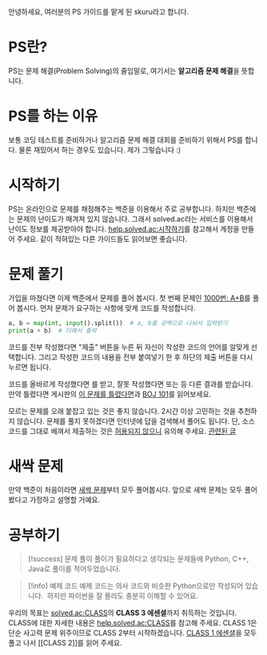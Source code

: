 안녕하세요, 여러분의 PS 가이드를 맡게 된 skuru라고 합니다.
# PS란?
PS는 문제 해결(Problem Solving)의 줄임말로, 여기서는 **알고리즘 문제 해결**을 뜻합니다.
# PS를 하는 이유
보통 코딩 테스트를 준비하거나 알고리즘 문제 해결 대회를 준비하기 위해서 PS를 합니다.
물론 재밌어서 하는 경우도 있습니다. 제가 그렇습니다 :)
# 시작하기
PS는 온라인으로 문제를 채점해주는 백준을 이용해서 주로 공부합니다.
하지만 백준에는 문제의 난이도가 매겨져 있지 않습니다. 그래서 solved.ac라는 서비스를 이용해서 난이도 정보를 제공받아야 합니다. [help.solved.ac:시작하기](https://help.solved.ac/ko/getting-started/link-account)를 참고해서 계정을 만들어 주세요. 같이 적혀있는 다른 가이드들도 읽어보면 좋습니다.
# 문제 풀기
가입을 마쳤다면 이제 백준에서 문제를 풀어 봅시다. 첫 번째 문제인 [1000번: A+B](https://www.acmicpc.net/problem/1000)를 풀어 봅시다.
먼저 문제가 요구하는 사항에 맞게 코드를 작성합니다.
```python
a, b = map(int, input().split())  # a, b를 공백으로 나눠서 입력받기
print(a + b)  # 더해서 출력
```
코드를 전부 작성했다면 "제출" 버튼을 누른 뒤 자신이 작성한 코드의 언어를 알맞게 선택합니다.
그리고 작성한 코드의 내용을 전부 붙여넣기 한 후 하단의 제출 버튼을 다시 누르면 됩니다.

코드를 올바르게 작성했다면 <span class="ac"></span>를 받고, 잘못 작성했다면 <span class="wa"></span> 또는 <span class="ce"></span> 등 다른 결과를 받습니다. 만약 틀렸다면 게시판의 [이 문제를 틀렸다면](https://www.acmicpc.net/board/view/114024)과 [BOJ 101](https://www.acmicpc.net/blog/view/55)를 읽어보세요.

모르는 문제를 오래 붙잡고 있는 것은 좋지 않습니다. 2시간 이상 고민하는 것을 추천하지 않습니다.
문제를 풀지 못하겠다면 인터넷에 답을 검색해서 풀어도 됩니다.
단, 소스코드를 그대로 베껴서 제출하는 것은 [허용되지 않으니](https://solved.ac/rules) 유의해 주세요.
[관련된 글](https://www.acmicpc.net/board/view/48727)
# 새싹 문제
만약 백준이 처음이라면 [새싹 문제](https://solved.ac/problems/sprout)부터 모두 풀어봅시다.
앞으로 새싹 문제는 모두 풀어봤다고 가정하고 설명할 거예요.
# 공부하기
> [!success] 문제 풀이
> 풀이가 필요하다고 생각되는 문제들에 Python, C++, Java로 풀이를 적어두었습니다.

> [!info] 예제 코드
> 예제 코드는 의사 코드와 비슷한 Python으로만 작성되어 있습니다.
> 하지만 파이썬을 잘 몰라도 충분히 이해할 수 있어요.

우리의 목표는 [solved.ac:CLASS](https://solved.ac/class)의 **CLASS 3 에센셜**까지 취득하는 것입니다.
CLASS에 대한 자세한 내용은 [help.solved.ac:CLASS](https://help.solved.ac/ko/stats/class)를 참고해 주세요.
CLASS 1은 단순 사고력 문제 위주이므로 CLASS 2부터 시작하겠습니다. [CLASS 1 에센셜](https://solved.ac/class/1e)을 모두 풀고 나서 [[CLASS 2]]를 읽어 주세요.